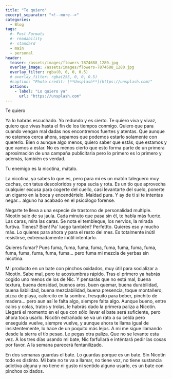 ```yaml
---
title: "Te quiero"
excerpt_separator: "<!--more-->"
categories:
  - Blog
tags:
  #- Post Formats
  #- readability
  #- standard
  - main
  - personal
header:
  teaser: /assets/images/flowers-7874688_1280.jpg
  overlay_image: /assets/images/flowers-7874688_1280.jpg
  overlay_filter: rgba(0, 0, 0, 0.5)
  # overlay_filter: rgba(255, 0, 0, 0.5)
  #caption: "Photo credit: [**Unsplash**](https://unsplash.com)"
  actions:
    - label: "Lo quiero ya"
      url: "https://unsplash.com"
---
```


Te quiero

<!--more-->



Ya lo habrás escuchado. Yo redundo y es cierto. Te quiero viva y vivaz, quiero que vivas hasta el fin de los tiempos conmigo. Quiero que para cuando vengan mal dadas nos encontremos fuertes y atentas. Que aunque no estemos cerca ahora, sepamos que podemos estarlo solamente con quererlo. Bien o aunque algo menos, quiero saber que estás, que estamos y que vamos a estar. No es menos cierto que esto forma parte de un primera aproximación de una campaña publicitaria pero lo primero es lo primero y además, también es verdad.

Tu enemigo es la nicotina, mátalo. 

La nicotina, ya sabes lo que es, pero para mi es un matón taleguero muy cachas, con tatus descoloridos y ropa sucia y rota. Es un tío que aprovecha cualquier excusa para cogerte del cuello, casi levantarte del suelo, ponerte un cigarro en la boca y encendértelo. Maldad pura. Y ay de ti si te intentas negar... alguno ha acabado en el psicólogo forense.

Negarte te lleva a una especie de trastorno de personalidad multiple. Nicotín sale de su jaula. Cada minuto que pasa sin él, te habla más fuerte.  Las caras, mira las caras. Se nota el tembleque, los nervios, la mirada furtiva. Tienes? Bien! Pa' luego también? Perfettto. Quieres eso y mucho más. Lo quieres para ahora y para el resto del mes. Es totalmente inútil resistirse, extremadamente inútil intentarlo.

Quieres fumar? Pues fuma, fuma, fuma, fuma, fuma, fuma, fuma, fuma, fuma, fuma, fuma, fuma, fuma... pero fuma mi mezcla de yerbas sin nicotina.

Mi producto en un bate con pinchos oxidados, muy útil para socializar a Nicotín. Sabe mal, pero te acostumbras rápido. Tras el primero ya habrás cogido uno menos de los de Nic. Y pensarás que no está mal, buena textura, buena densidad, buenos aros, buen quemar, buena durabilidad, buena liabilidad, buena mezclabilidad, buena presencia, toque montañero, pizca de playa, calorcito en la sombra, fresquito para beber, pinchito de madera... pero aun así le falta algo, siempre falta algo. Aunque bueno, entre calos y colas, tratos y trolas, le habrás dado la primera paliza a Nicotín. Llegará el momento en el que con sólo llevar el bate será suficiente, pero ahora toca usarlo. Nicotín extrañado se va un rato a su celda pero enseguida vuelve, siempre vuelve, y aunque ahora te llama igual de insistentemente, lo hace de un poquito más lejos. A mi me sigue llamando desde la sierra el tío pesao. Le pegas otra paliza. Que no se levante esta vez. A los tres días usando mi bate, Nic farfullará e inténtará pedir las cosas por favor. A la semana parecerá fentanilizado.

En dos semanas guardas el bate. Lo guardas porque es un bate. Sin Nicotín todo es distinto. Mi bate no te va a llamar, no tiene voz, no tiene sustancia adictiva alguna y no tiene ni gusto ni sentido alguno usarlo, es un bate con pinchos oxidados.


